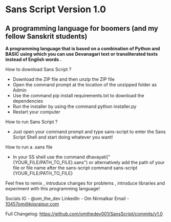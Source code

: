 # Sans Script Version 1.0

## A programming language for boomers (and my fellow Sanskrit students)

**A programming language that is based on a combination of Python and BASIC using which you can use Devanagari text or transliterated texts instead of English words .**

How to download Sans Script ?

- Download the ZIP file and then unzip the ZIP file
- Open the command prompt at the location of the unzipped folder as Admin
- Use the command pip install requirements.txt to download the dependencies
- Run the installer by using the command python installer.py
- Restart your computer
  
How to run Sans Script ?
- Just open your command prompt and type sans-script to enter the Sans Script Shell and start doing whatever you want!

How to run a .sans file
- In your SS shell use the command dhavayati("{YOUR_FILE/PATH_TO_FILE}.sans") or alternatively add the path of your file or file name after the sans-script command sans-script {YOUR_FILE/PATH_TO_FILE}

Feel free to remix , introduce changes for problems , introduce libraries and experiment with this programming language!

Socials
IG - @om_the_dev
LinkedIn - Om Nirmalkar
Email - 10457om@kpsraipur.com

Full Changelog: https://github.com/omthedev001/SansScript/commits/v1.0
